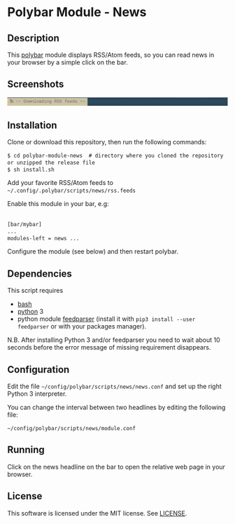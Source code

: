 # Polybar Module - News

## Description
This [polybar](https://github.com/jaagr/polybar) module displays RSS/Atom feeds, so you can read news in your browser by a simple click on the bar.

## Screenshots

<img alt="Screenshot of polybar module: news" src="screenshots/polybar-module-news.gif" width="860">

## Installation
Clone or download this repository, then run the following commands:
```
$ cd polybar-module-news  # directory where you cloned the repository or unzipped the release file
$ sh install.sh
```

Add your favorite RSS/Atom feeds to `~/.config/.polybar/scripts/news/rss.feeds`

Enable this module in your bar, e.g:
```

[bar/mybar]
...
modules-left = news ...
```

Configure the module (see below) and then restart polybar.

## Dependencies
This script requires
- [bash](https://www.gnu.org/software/bash/)
- [python](https://www.python.org) 3
- python module [feedparser](https://github.com/kurtmckee/feedparser) (install it with `pip3 install --user feedparser` or with your packages manager).

N.B. After installing Python 3 and/or feedparser you need to wait about 10 seconds before the error message of missing requirement disappears.

## Configuration
Edit the file `~/config/polybar/scripts/news/news.conf` and set up the right Python 3 interpreter.

You can change the interval between two headlines by editing the following file:
```
~/config/polybar/scripts/news/module.conf
```

## Running
Click on the news headline on the bar to open the relative web page in your browser.

## License
This software is licensed under the MIT license. See [LICENSE](LICENSE.md).
